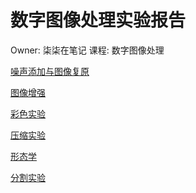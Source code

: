# 数字图像处理实验报告

Owner: 柒柒在笔记
课程: 数字图像处理

[噪声添加与图像复原](%E5%99%AA%E5%A3%B0%E6%B7%BB%E5%8A%A0%E4%B8%8E%E5%9B%BE%E5%83%8F%E5%A4%8D%E5%8E%9F%2083190d9b057945b0979f1fa55cc767bf.md)

[图像增强](%E5%9B%BE%E5%83%8F%E5%A2%9E%E5%BC%BA%207a4da404538a40b7879d18f19446cdc0.md)

[彩色实验](%E5%BD%A9%E8%89%B2%E5%AE%9E%E9%AA%8C%208dcbb59933ad4a26a2a32937f71ded4c.md)

[压缩实验](%E5%8E%8B%E7%BC%A9%E5%AE%9E%E9%AA%8C%205b9b5dc6581c4d6c913bd76ddf44ce6d.md)

[形态学](%E5%BD%A2%E6%80%81%E5%AD%A6%20fc25efc7b60843458a50ca9058dcc5f6.md)

[分割实验](%E5%88%86%E5%89%B2%E5%AE%9E%E9%AA%8C%20a19d9c8426be4a84956f66068056b477.md)